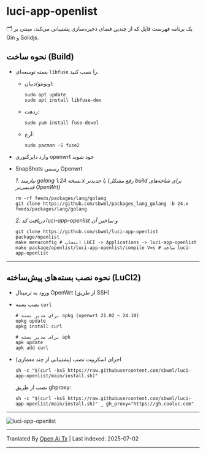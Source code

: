 # luci-app-openlist

🗂️ یک برنامه فهرست فایل که از چندین فضای ذخیره‌سازی پشتیبانی می‌کند، مبتنی بر Gin و Solidjs.

## نحوه ساخت (Build)

- بسته توسعه‌ای `libfuse` را نصب کنید.

  - اوبونتو/دبیان:
    ```shell
    sudo apt update
    sudo apt install libfuse-dev
    ```

  - ردهت:
    ```shell
    sudo yum install fuse-devel
    ```

  - آرچ:
    ```shell
    sudo pacman -S fuse2
    ```

- وارد دایرکتوری openwrt خود شوید

- SnapShots رسمی Openwrt

  *1. نیازمند golang نسخه 1.24.x یا جدیدتر (رفع مشکل build برای شاخه‌های قدیمی‌تر OpenWrt)*
  ```shell
  rm -rf feeds/packages/lang/golang
  git clone https://github.com/sbwml/packages_lang_golang -b 24.x feeds/packages/lang/golang
  ```

  *2. دریافت کد luci-app-openlist و ساختن آن*
  ```shell
  git clone https://github.com/sbwml/luci-app-openlist package/openlist
  make menuconfig # انتخاب LUCI -> Applications -> luci-app-openlist
  make package/openlist/luci-app-openlist/compile V=s # ساخت luci-app-openlist
  ```

--------------

## نحوه نصب بسته‌های پیش‌ساخته (LuCI2)

- ورود به ترمینال OpenWrt (از طریق SSH)

- نصب بسته `curl`
  ```shell
  # برای مدیر بسته opkg (openwrt 21.02 ~ 24.10)
  opkg update
  opkg install curl
  
  # برای مدیر بسته apk
  apk update
  apk add curl
  ```

- اجرای اسکریپت نصب (پشتیبانی از چند معماری)
  ```shell
  sh -c "$(curl -ksS https://raw.githubusercontent.com/sbwml/luci-app-openlist/main/install.sh)"
  ```

  نصب از طریق ghproxy:
  ```shell
  sh -c "$(curl -ksS https://raw.githubusercontent.com/sbwml/luci-app-openlist/main/install.sh)" _ gh_proxy="https://gh.cooluc.com"
  ```

--------------

![luci-app-openlist](https://github.com/user-attachments/assets/50d8ee3a-e589-4285-922a-40c82f96b9f5)


---

Tranlated By [Open Ai Tx](https://github.com/OpenAiTx/OpenAiTx) | Last indexed: 2025-07-02

---